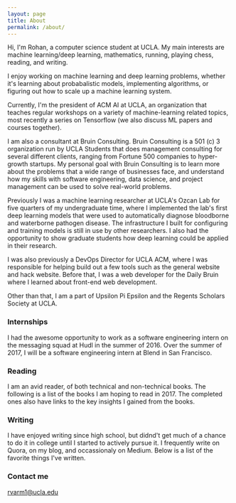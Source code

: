```yaml
---
layout: page
title: About
permalink: /about/
---
```



Hi, I'm Rohan, a computer science student at UCLA. My main interests are machine learning/deep learning, mathematics, running, playing chess, reading, and writing.

I enjoy working on machine learning and deep learning problems, whether it's learning about probabalistic models, implementing algorithms, or figuring out how to scale up a machine learning system. 

Currently, I'm the president of ACM AI at UCLA, an organization that teaches regular workshops on a variety of machine-learning related topics, most recently a series on Tensorflow (we also discuss ML papers and courses together). 

I am also a consultant at Bruin Consulting. Bruin Consulting is a 501 (c) 3 organization run by UCLA Students that does management consulting for several different clients, ranging from Fortune 500 companies to hyper-growth startups. My personal goal with Bruin Consulting is to learn more about the problems that a wide range of businesses face, and understand how my skills with software engineering, data science, and project management can be used to solve real-world problems.

Previously I was a machine learning researcher at UCLA's Ozcan Lab for five quarters of my undergraduate time, where I implemented the lab's first deep learning models that were used to automatically diagnose bloodborne and waterborne pathogen disease. The infrastructure I built for configuring and training models is still in use by other researchers. I also had the opportunity to show graduate students how deep learning could be applied in their research. 

I was also previously a DevOps Director for UCLA ACM, where I was responsible for helping build out a few tools such as the general website and hack website. Before that, I was a web developer for the Daily Bruin where I learned about front-end web development. 

Other than that, I am a part of Upsilon Pi Epsilon and the Regents Scholars Society at UCLA. 

### Internships

I had the awesome opportunity to work as a software engineering intern on the messaging squad at Hudl in the summer of 2016. Over the summer of 2017, I will be a software engineering intern at Blend in San Francisco. 

### Reading
I am an avid reader, of both technical and non-technical books. The following is a list of the books I am hoping to read in 2017. The completed ones also have links to the key insights I gained from the books.

### Writing
I have enjoyed writing since high school, but didnd't get much of a chance to do it in college until I started to actively pursue it. I frequently write on Quora, on my blog, and occassionaly on Medium. Below is a list of the favorite things I've written. 



### Contact me

[rvarm1@ucla.edu](mailto:rvarm1@ucla.edu)
